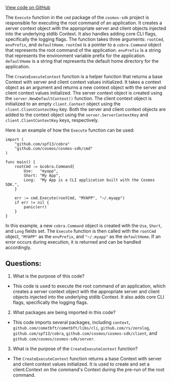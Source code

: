 [View code on GitHub](https://github.com/cosmos/cosmos-sdk/blob/main/server/cmd/execute.go)

The `Execute` function in the `cmd` package of the `cosmos-sdk` project is responsible for executing the root command of an application. It creates a server context object with the appropriate server and client objects injected into the underlying stdlib Context. It also handles adding core CLI flags, specifically the logging flags. The function takes three arguments: `rootCmd`, `envPrefix`, and `defaultHome`. `rootCmd` is a pointer to a `cobra.Command` object that represents the root command of the application. `envPrefix` is a string that represents the environment variable prefix for the application. `defaultHome` is a string that represents the default home directory for the application.

The `CreateExecuteContext` function is a helper function that returns a base Context with server and client context values initialized. It takes a context object as an argument and returns a new context object with the server and client context values initialized. The server context object is created using the `server.NewDefaultContext()` function. The client context object is initialized to an empty `client.Context` object using the `client.ClientContextKey` key. Both the server and client context objects are added to the context object using the `server.ServerContextKey` and `client.ClientContextKey` keys, respectively.

Here is an example of how the `Execute` function can be used:

```
import (
    "github.com/spf13/cobra"
    "github.com/cosmos/cosmos-sdk/cmd"
)

func main() {
    rootCmd := &cobra.Command{
        Use:   "myapp",
        Short: "My App",
        Long:  "My App is a CLI application built with the Cosmos SDK.",
    }

    err := cmd.Execute(rootCmd, "MYAPP", "~/.myapp")
    if err != nil {
        panic(err)
    }
}
```

In this example, a new `cobra.Command` object is created with the `Use`, `Short`, and `Long` fields set. The `Execute` function is then called with the `rootCmd` object, `"MYAPP"` as the `envPrefix`, and `"~/.myapp"` as the `defaultHome`. If an error occurs during execution, it is returned and can be handled accordingly.
## Questions: 
 1. What is the purpose of this code?
- This code is used to execute the root command of an application, which creates a server context object with the appropriate server and client objects injected into the underlying stdlib Context. It also adds core CLI flags, specifically the logging flags.

2. What packages are being imported in this code?
- This code imports several packages, including `context`, `github.com/cometbft/cometbft/libs/cli`, `github.com/rs/zerolog`, `github.com/spf13/cobra`, `github.com/cosmos/cosmos-sdk/client`, and `github.com/cosmos/cosmos-sdk/server`.

3. What is the purpose of the `CreateExecuteContext` function?
- The `CreateExecuteContext` function returns a base Context with server and client context values initialized. It is used to create and set a client.Context on the command's Context during the pre-run of the root command.